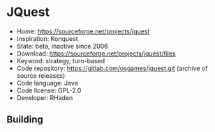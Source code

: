 # JQuest

- Home: https://sourceforge.net/projects/jquest
- Inspiration: Konquest
- State: beta, inactive since 2006
- Download: https://sourceforge.net/projects/jquest/files
- Keyword: strategy, turn-based
- Code repository: https://gitlab.com/osgames/jquest.git (archive of source releases)
- Code language: Java
- Code license: GPL-2.0
- Developer: RHaden

## Building
